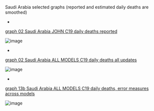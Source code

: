 Saudi Arabia selected graphs (reported and estimated daily deaths are smoothed) 

*

[graph 02 Saudi Arabia JOHN C19 daily deaths reported]()

![image](https://github.com/pourmalek/CovidLongitudinal/assets/30849720/eef8e014-df79-4920-86e4-401505532e94)

*

[graph 02 Saudi Arabia ALL MODELS C19 daily deaths all updates]()

![image](https://github.com/pourmalek/CovidLongitudinal/assets/30849720/1ce0fb18-fc08-4d97-b67d-ab3ffe7744e8)

*

[graph 13b Saudi Arabia ALL MODELS C19 daily deaths, error measures across models]()

![image](https://github.com/pourmalek/CovidLongitudinal/assets/30849720/09895fd9-6c05-4b7c-98e1-3136ec1d0ed1)
